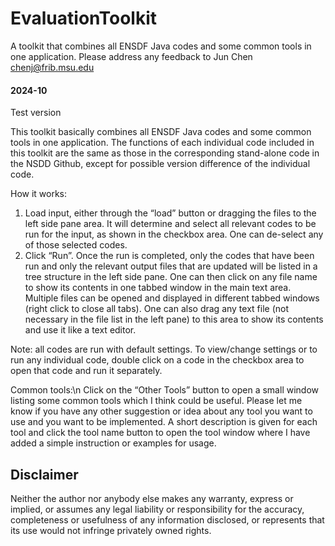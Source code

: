 # EvaluationToolkit
A toolkit that combines all ENSDF Java codes and some common tools in one application. Please address any feedback to Jun Chen chenj@frib.msu.edu

#### 2024-10 
Test version

This toolkit basically combines all ENSDF Java codes and some common tools in one application. The functions of each individual code included in this toolkit are the same as those in the corresponding stand-alone code in the NSDD Github, except for possible version difference of the individual code.

How it works:
1.	Load input, either through the “load” button or dragging the files to the left side pane area. It will determine and select all relevant codes to be run for the input, as shown in the checkbox area. One can de-select any of those selected codes.
2.	Click “Run”. Once the run is completed, only the codes that have been run and only the relevant output files that are updated will be listed in a tree structure in the left side pane. One can then click on any file name to show its contents in one tabbed window in the main text area. Multiple files can be opened and displayed in different tabbed windows (right click to close all tabs). One can also drag any text file (not necessary in the file list in the left pane) to this area to show its contents and use it like a text editor.

Note: all codes are run with default settings. To view/change settings or to run any individual code, double click on a code in the checkbox area to open that code and run it separately. 

Common tools:\n
Click on the “Other Tools” button to open a small window listing some common tools which I think could be useful. Please let me know if you have any other suggestion or idea about any tool you want to use and you want to be implemented. A short description is given for each tool and click the tool name button to open the tool window where I have added a simple instruction or examples for usage.

## Disclaimer

Neither the author nor anybody else makes any warranty, express or implied, or assumes any legal liability or responsibility for the accuracy, completeness or usefulness of any information disclosed, or represents that its use would not infringe privately owned rights.
